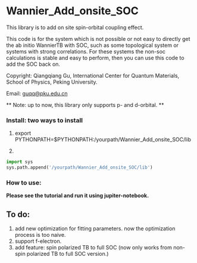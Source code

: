 # Wannier_Add_onsite_SOC
This library is to add on site spin-orbital coupling effect.

This code is for the system which is not possible or not easy to directly get the ab initio WannierTB with SOC, such as some topological system or systems with strong correlations. For these systems the non-soc calculations is stable and easy to perform, then you can use this code to add the SOC back on.

Copyright: Qiangqiang Gu, International Center for Quantum Materials, School of Physics, Peking University. 

Email:     guqq@pku.edu.cn

**
Note: up to now, this library only supports p- and d-orbital.
**

### Install: two ways to install
1. export PYTHONPATH=$PYTHONPATH:/yourpath/Wannier_Add_onsite_SOC/lib

2. 
```python
import sys
sys.path.append('/yourpath/Wannier_Add_onsite_SOC/lib')
```

### How to use:
  **Please see the tutorial and run it using jupiter-notebook.**

## To do:
1. add new optimization for fitting parameters. now the optimization process is too naive.
2. support f-electron.
3. add feature: spin polarized TB to full SOC (now only works from non-spin polarized TB to full SOC version.) 

